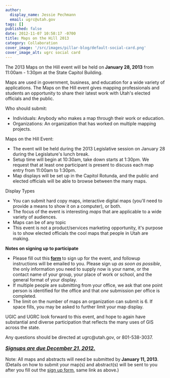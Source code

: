 ```yaml
---
author:
  display_name: Jessie Pechmann
  email: ugrc@utah.gov
tags: []
published: false
date: 2012-11-07 10:58:17 -0700
title: Maps on the Hill 2013
category: Collaboration
cover_image: '/src/images/pillar-blog/default-social-card.png'
cover_image_alt: ugrc social card
---
```


<p>The 2013 Maps on the Hill event will be held on<strong> January 28, 2013</strong> from 11:00am - 1:30pm at the State Capitol Building.</p>
<p>Maps are used in government, business, and education for a wide variety of applications. The Maps on the Hill event gives mapping professionals and students an opportunity to share their latest work with Utah's elected officials and the public.</p>
<p>Who should submit:</p>
<ul>
<li>Individuals: Anybody who makes a map through their work or education.</li>
<li>Organizations: An organization that has worked on multiple mapping projects.</li>
</ul>
<p>Maps on the Hill Event:</p>
<ul>
<li>The event will be held during the 2013 Legislative session on January 28 during the Legislature's lunch break.</li>
<li>Setup time will begin at 10:30am, take down starts at 1:30pm. We request that at least one participant is present to discuss each map entry from 11:00am to 1:30pm.</li>
<li>Map displays will be set up in the Capitol Rotunda, and the public and elected officials will be able to browse between the many maps.</li>
</ul>
<p>Display Types</p>
<ul>
<li>You can submit hard copy maps, interactive digital maps (you'll need to provide a means to show it on a computer), or both.</li>
<li>The focus of the event is interesting <em>maps</em> that are applicable to a wide variety of audiences.</li>
<li>Maps can be of any topic</li>
<li>This event is not a product/services marketing opportunity, it's purpose is to show elected officials the cool maps that people in Utah are making.</li>
</ul>
<p><strong>Notes on signing up to participate</strong></p>
<ul>
<li>Please fill out this<strong> <a href="https://docs.google.com/a/utah.gov/spreadsheet/viewform?formkey=dDRuMzktTHZkWTNCOGVqTEJDbjZCSUE6MQ#gid=0" target="_blank" rel="noopener">form</a> </strong>to sign up for the event, and followup instructions will be emailed to you. Please sign up <em>as soon as possible</em>, the only information you need to supply now is your name, or the contact name of your group, your place of work or school, and the general format of your display.</li>
<li>If multiple people are submitting from your office, we ask that one point person is identified for the office and that <em>one</em> submission per office is completed.</li>
<li>The limit on the number of maps an organization can submit is 6. If space fills, you may be asked to further limit your map display.</li>
</ul>
<p>UGIC and UGRC look forward to this event, and hope to again have substantial and diverse participation that reflects the many uses of GIS across the state.</p>
<p>Any questions should be directed at  ugrc@utah.gov, or 801-538-3037.</p>
<p style="font-size: 16px;"><a href="https://docs.google.com/a/utah.gov/spreadsheet/viewform?formkey=dDRuMzktTHZkWTNCOGVqTEJDbjZCSUE6MQ#gid=0" target="_blank" rel="noopener"><em><strong>Signups are due December 21, 2012.</strong></em></a></p>
<p>Note: All maps and abstracts will need be submitted by<strong> January 11, 2013</strong>. (Details on how to submit your map(s) and abstract(s) will be sent to you after you fill out the <a href="https://docs.google.com/a/utah.gov/spreadsheet/viewform?formkey=dDRuMzktTHZkWTNCOGVqTEJDbjZCSUE6MQ#gid=0" target="_blank" rel="noopener">sign up form</a>, same link as above.)</p>
